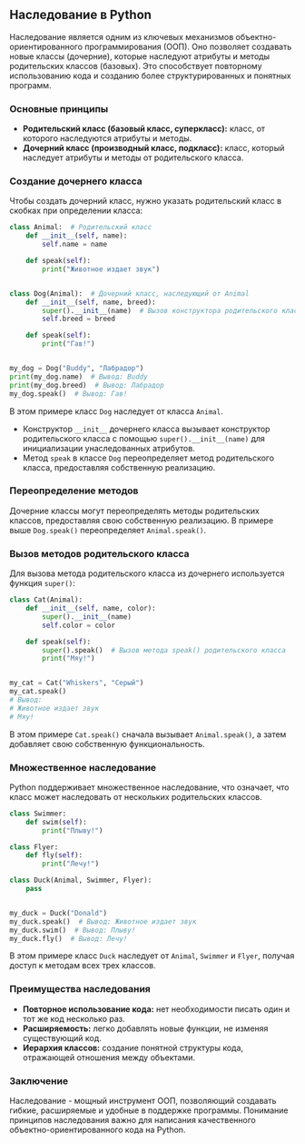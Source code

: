 ## Наследование в Python

Наследование является одним из ключевых механизмов объектно-ориентированного программирования (ООП). Оно позволяет создавать новые классы (дочерние), которые наследуют атрибуты и методы родительских классов (базовых). Это способствует повторному использованию кода и созданию более структурированных и понятных программ.

### Основные принципы

*   **Родительский класс (базовый класс, суперкласс):** класс, от которого наследуются атрибуты и методы.
*   **Дочерний класс (производный класс, подкласс):** класс, который наследует атрибуты и методы от родительского класса.

### Создание дочернего класса

Чтобы создать дочерний класс, нужно указать родительский класс в скобках при определении класса:

```python
class Animal:  # Родительский класс
    def __init__(self, name):
        self.name = name

    def speak(self):
        print("Животное издает звук")


class Dog(Animal):  # Дочерний класс, наследующий от Animal
    def __init__(self, name, breed):
        super().__init__(name)  # Вызов конструктора родительского класса
        self.breed = breed

    def speak(self):
        print("Гав!")


my_dog = Dog("Buddy", "Лабрадор")
print(my_dog.name)  # Вывод: Buddy
print(my_dog.breed)  # Вывод: Лабрадор
my_dog.speak()  # Вывод: Гав!
```

В этом примере класс `Dog` наследует от класса `Animal`.  

*   Конструктор `__init__` дочернего класса вызывает конструктор родительского класса с помощью `super().__init__(name)` для инициализации унаследованных атрибутов. 
*   Метод `speak` в классе `Dog` переопределяет метод родительского класса, предоставляя собственную реализацию.

### Переопределение методов

Дочерние классы могут переопределять методы родительских классов, предоставляя свою собственную реализацию. В примере выше `Dog.speak()` переопределяет `Animal.speak()`.

### Вызов методов родительского класса

Для вызова метода родительского класса из дочернего используется функция `super()`:

```python
class Cat(Animal):
    def __init__(self, name, color):
        super().__init__(name)
        self.color = color

    def speak(self):
        super().speak()  # Вызов метода speak() родительского класса
        print("Мяу!")


my_cat = Cat("Whiskers", "Серый")
my_cat.speak()
# Вывод: 
# Животное издает звук
# Мяу!
```

В этом примере  `Cat.speak()` сначала вызывает `Animal.speak()`, а затем добавляет свою собственную функциональность.

### Множественное наследование

Python поддерживает множественное наследование, что означает, что класс может наследовать от нескольких родительских классов.

```python
class Swimmer:
    def swim(self):
        print("Плыву!")

class Flyer:
    def fly(self):
        print("Лечу!")

class Duck(Animal, Swimmer, Flyer):
    pass


my_duck = Duck("Donald")
my_duck.speak()  # Вывод: Животное издает звук
my_duck.swim()  # Вывод: Плыву!
my_duck.fly()  # Вывод: Лечу!
```

В этом примере класс `Duck` наследует от `Animal`, `Swimmer` и `Flyer`, получая доступ к методам всех трех классов.

### Преимущества наследования

*   **Повторное использование кода:** нет необходимости писать один и тот же код несколько раз.
*   **Расширяемость:** легко добавлять новые функции, не изменяя существующий код.
*   **Иерархия классов:**  создание понятной структуры кода, отражающей отношения между объектами.

### Заключение

Наследование - мощный инструмент ООП, позволяющий создавать гибкие, расширяемые и удобные в поддержке программы. Понимание принципов наследования важно для написания качественного объектно-ориентированного кода на Python. 
